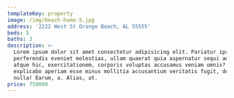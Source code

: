 ```yaml
---
templateKey: property
image: /img/beach-home-5.jpg
address: '2222 West St Orange Beach, AL 55555'
beds: 5
baths: 3
description: >-
  Lorem ipsum dolor sit amet consectetur adipisicing elit. Pariatur ipsum
  perferendis eveniet molestias, ullam quaerat quia aspernatur sequi ad eos
  atque hic, exercitationem, corporis voluptas accusamus veniam omnis? Natus quo
  explicabo aperiam esse minus mollitia accusantium veritatis fugit, dolor hic
  nulla! Earum, a. Alias, at.
price: 750000
---
```



